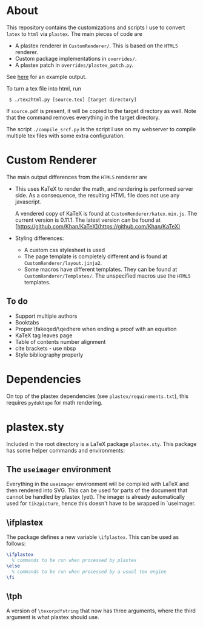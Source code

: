# About
This repository contains the customizations and scripts I use to convert
`latex` to `html` via `plastex`. The main pieces of code are

 - A plastex renderer in `CustomRenderer/`. This is based on the `HTML5`
   renderer.
 - Custom package implementations in `overrides/`.
 - A plastex patch in `overrides/plastex_patch.py`.

See [here](http://dec41.user.srcf.net/exp/global_analysis/index.html) for an
example output.

To turn a tex file into html, run
```console
 $ ./tex2html.py [source.tex] [target directory]
```
If `source.pdf` is present, it will be copied to the target directory as well.
Note that the command removes everything in the target directory.

The script `./compile_srcf.py` is the script I use on my webserver to compile
multiple tex files with some extra configuration.

# Custom Renderer
The main output differences from the `HTML5` renderer are

 - This uses KaTeX to render the math, and rendering is performed server side.
   As a consequence, the resulting HTML file does not use any javascript.

   A vendered copy of KaTeX is found at `CustomRenderer/katex.min.js`. The
   current version is 0.11.1. The latest version can be found at
   [https://github.com/Khan/KaTeX](https://github.com/Khan/KaTeX)

 - Styling differences:
   - A custom css stylesheet is used
   - The page template is completely different and is found at
     `CustomRenderer/layout.jinja2`.
   - Some macros have different templates. They can be found at
     `CustomRenderer/Templates/`. The unspecified macros use the `HTML5`
     templates.

## To do
 - Support multiple authors
 - Booktabs
 - Proper \fakeqed/\qedhere when ending a proof with an equation
 - KaTeX tag leaves page
 - Table of contents number alignment
 - cite brackets - use nbsp
 - Style bibliography properly

# Dependencies
On top of the plastex dependencies (see `plastex/requirements.txt`), this
requires `pyduktape` for math rendering.

# plastex.sty
Included in the root directory is a LaTeX package `plastex.sty`. This package
has some helper commands and environments:

## The `useimager` environment
Everything in the `useimager` environment will be compiled with LaTeX and then
rendered into SVG. This can be used for parts of the document that cannot be
handled by plastex (yet). The imager is already automatically used for
`tikzpicture`, hence this doesn't have to be wrapped in `useimager.

## \ifplastex
The package defines a new variable `\ifplastex`. This can be used as follows:
```latex
\ifplastex
  % commands to be run when processed by plastex
\else
  % commands to be run when processed by a usual tex engine
\fi
```
## \tph
A version of `\texorpdfstring` that now has three arguments, where the third
argument is what plastex should use.
